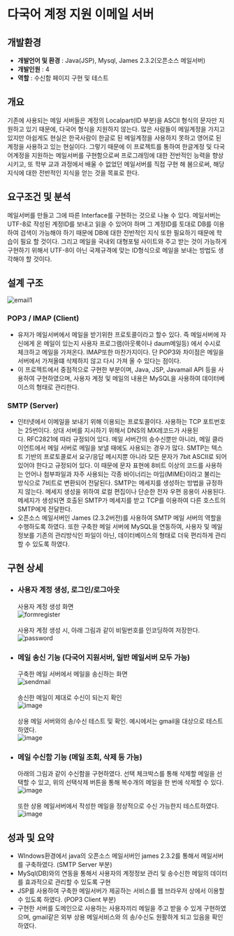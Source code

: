 # 다국어 계정 지원 이메일 서버 
## 개발환경
- <b>개발언어 및 환경</b> : Java(JSP), Mysql, James 2.3.2(오픈소스 메일서버)
- <b>개발인원</b> : 4
- <b>역할</b> : 수신함 페이지 구현 및 테스트

## 개요
  기존에 사용되는 메일 서버들은 계정의 Localpart(ID 부분)을 ASCII 형식의 문자만 지원하고 있기 때문에, 다국어 형식을 지원하지 않는다. 많은 사람들이 메일계정을 가지고 있지만 아쉽게도 현실은 한국사람이 한글로 된 메일계정을 사용하지 못하고 영어로 된 계정을 사용하고 있는 현실이다. 그렇기 때문에 이 프로젝트를 통하여 한글계정 및 다국어계정을 지원하는 메일서버를 구현함으로써 프로그래밍에 대한 전반적인 능력을 향상시키고, 또 학부 교과 과정에서 배울 수 없었던 메일서버를 직접 구현 해 봄으로써, 해당지식에 대한 전반적인 지식을 얻는 것을 목표로 한다.
  
## 요구조건 및 분석
  메일서버를 만들고 그에 따른 Interface를 구현하는 것으로 나눌 수 있다. 메일서버는 UTF-8로 작성된 계정ID를 보내고 읽을 수 있어야 하며 그 계정ID를 토대로 DB를 이용하여 검색이 가능해야 하기 때문에 DB에 대한 전반적인 지식 또한 필요하기 때문에 학습이 필요 할 것이다. 그리고 메일을 국내외 대형포털 사이트와 주고 받는 것이 가능하게 구현하기 위해서 UTF-8이 아닌 국제규격에 맞는 ID형식으로 메일을 보내는 방법도 생각해야 할 것이다.

## 설계 구조
![email1](https://user-images.githubusercontent.com/41889090/139930740-16b82012-d726-4a03-8683-42049f6688e1.jpg)
### POP3 / IMAP (Client)
- 유저가 메일서버에서 메일을 받기위한 프로토콜이라고 할수 있다. 즉 메일서버에 자신에게 온 메일이 있는지 사용자 프로그램(아웃룩이나 daum메일등) 에서 수시로 체크하고 메일을 가져온다.
IMAP또한 마찬가지이다. 단 POP3와 차이점은 메일을 서버에서 가져올떄 삭제하지 않고 다시 가져 올 수 있다는 점이다.
- 이 프로젝트에서 중점적으로 구현한 부분이며, Java, JSP, Javamail API 등을 사용하여 구현하였으며, 사용자 계정 및 메일의 내용은 MySQL을 사용하여 데이터베이스의 형태로 관리한다.

### SMTP (Server)
- 인터넷에서 이메일을 보내기 위해 이용되는 프로토콜이다. 사용하는 TCP 포트번호는 25번이다. 상대 서버를 지시하기 위해서 DNS의 MX레코드가 사용된다. RFC2821에 따라 규정되어 있다. 메일 서버간의 송수신뿐만 아니라, 메일 클라이언트에서 메일 서버로 메일을 보낼 때에도 사용되는 경우가 많다. SMTP는 텍스트 기반의 프로토콜로서 요구/응답 메시지뿐 아니라 모든 문자가 7bit ASCII로 되어있어야 한다고 규정되어 있다. 이 때문에 문자 표현에 8비트 이상의 코드를 사용하는 언어나 첨부파일과 자주 사용되는 각종 바이너리는 마임(MIME)이라고 불리는 방식으로 7비트로 변환되어 전달된다. SMTP는 메세지를 생성하는 방법을 규정하지 않는다. 메세지 생성을 위하여 로컬 편집이나 단순한 전자 우편 응용이 사용된다. 메세지가 생성되면 호출된 SMTP가 메세지를 받고 TCP를 이용하여 다른 호스트의 SMTP에게 전달한다.
- 오픈소스 메일서버인 James (2.3.2버전)를 사용하여 SMTP 메일 서버의 역할을 수행하도록 하였다. 또한 구축한 메일 서버에 MySQL을 연동하여, 사용자 및 메일 정보를 기존의 관리방식인 파일이 아닌, 데이터베이스의 형태로 더욱 편리하게 관리할 수 있도록 하였다.


## 구현 상세
- ### 사용자 계정 생성, 로그인/로그아웃
     사용자 계정 생성 화면<br>
   ![formregister](https://user-images.githubusercontent.com/41889090/140027160-172ba16f-9fca-4533-a5d0-1afafa299d5d.jpg)<br><br>
     사용자 계정 생성 시, 아래 그림과 같이 비밀번호를 인코딩하여 저장한다.<br>
   ![password](https://user-images.githubusercontent.com/41889090/140026553-5db4201f-979d-4da5-a9f7-6366bbee45dc.JPG)<br>
   


- ### 메일 송신 기능 (다국어 지원서버, 일반 메일서버 모두 가능)
  구축한 메일 서버에서 메일을 송신하는 화면<br>
  ![sendmail](https://user-images.githubusercontent.com/41889090/140027580-92531e1a-7453-40b1-8f03-a09634649507.jpg)<br><br>
  송신한 메일이 제대로 수신이 되는지 확인<br>
  ![image](https://user-images.githubusercontent.com/41889090/140028221-b0434e6c-b712-4228-80f5-1f84a9b9e1cd.png)<br><br>
  상용 메일 서버와의 송/수신 테스트 및 확인. 예시에서는 gmail을 대상으로 테스트 하였다.<br>
  ![image](https://user-images.githubusercontent.com/41889090/140027909-126217f3-e357-4af2-811f-ffd8157baa96.png)
   

- ### 메일 수신함 기능 (메일 조회, 삭제 등 가능)
  아래의 그림과 같이 수신함을 구현하였다. 선택 체크박스를 통해 삭제할 메일을 선택할 수 있고, 위의 선택삭제 버튼을 통해 복수개의 메일을 한 번에 
  삭제할 수 있다.<br>
![image](https://user-images.githubusercontent.com/41889090/140028621-353f43a1-d122-4407-8faf-f2b7424d8a5d.png)<br><br>
  또한 상용 메일서버에서 작성한 메일을 정상적으로 수신 가능한지 테스트하였다.
  ![image](https://user-images.githubusercontent.com/41889090/140029059-6f71f5d3-66f5-4b8e-a98c-8c6693b73397.png)

## 성과 및 요약
-	WIndows환경에서 java의 오픈소스 메일서버인 james 2.3.2를 통해서 메일서버를 구축하였다. (SMTP Server 부분)
-	MySql(DB)와의 연동을 통해서 사용자의 계정정보 관리 및 송수신한 메일의 데이터를 효과적으로 관리할 수 있도록 구현
-	JSP를 사용하여 구축한 메일서버가 제공하는 서비스를 웹 브라우저 상에서 이용할 수 있도록 하였다. (POP3 Client 부분)
-	구현한 서버를 도메인으로 사용하는 사용자끼리 메일을 주고 받을 수 있게 구현하였으며, gmail같은 외부 상용 메일서비스와 의 송/수신도 원활하게 되고 있음을 확인하였다.




